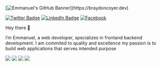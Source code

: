 [![Emmanuel's GitHub Banner](https://cdn.vox-cdn.com/thumbor/1XjouVnZmyYd12WYI261Sv_W-SM=/0x0:2040x1360/920x613/filters:focal(857x517:1183x843):format(webp)/cdn.vox-cdn.com/uploads/chorus_image/image/66663321/vpavic_191118_3800_0162.0.jpg)](https://braydoncoyer.dev)


[![Twitter Badge](https://img.shields.io/badge/Twitter-Profile-informational?style=flat&logo=twitter&logoColor=white&color=1CA2F1)](https://twitter.com/agengo2016)
[![LinkedIn Badge](https://img.shields.io/badge/LinkedIn-Profile-informational?style=flat&logo=linkedin&logoColor=white&color=0D76A8)](hhttps://www.linkedin.com/in/emmanuel-agyemang-6b8130215/)
[![Facebook](https://img.shields.io/badge/Facebook-Profile-informational?style=flat&logo=codepen&logoColor=white&color=black)](https://web.facebook.com/emmanuel.agyemang.9406417)





<p dir="auto">
Hey there 👋

I’m Emmanuel, a web developer, specializes in frontand backend development. I am commited to quality and excellence my passion is to build web applications that serves intended purpose
  </p>
  
  
  
  
[](https://img.shields.io/badge/Code-Node-informational?style=flat&logo=ionic&logoColor=white&color=4AB197)
![](https://img.shields.io/badge/Code-TypeScript-informational?style=flat&logo=ionic&logoColor=white&color=4AB197)
![](https://img.shields.io/badge/Code-React-informational?style=flat&logo=react&logoColor=white&color=4AB197)
![](https://img.shields.io/badge/Style-Sass-informational?style=flat&logo=Sass&logoColor=white&color=4AB197)
![](https://img.shields.io/badge/Style-Tailwind-informational?style=flat&logo=Tailwind-CSS&logoColor=white&color=4AB197)




<!-- Pinned Repositories -- >

<a href="https://github.com/braydoncoyer/tailwindcss-v2-dark-mode-template">
  <img align="center" style="margin:1rem 0.5rem" src="https://github-readme-stats.vercel.app/api/pin/?username=emagwebsolutions&repo=codinggeeks&title_color=ffffff&text_color=c9cacc&icon_color=4AB197&bg_color=1A2B34" />
</a>

<br>

<a href="https://github.com/braydoncoyer/ng-limeade">
  <img align="center" style="margin:0.5rem" src="https://github-readme-stats.vercel.app/api/pin/?username=emagwebsolutions&repo=stbs&title_color=ffffff&text_color=c9cacc&icon_color=4AB197&bg_color=1A2B34" />
</a>

<a href="https://github.com/braydoncoyer/officeapi">
  <img align="center" style="margin:0.5rem" src="https://github-readme-stats.vercel.app/api/pin/?username=emagwebsolutions&repo=unakreations&title_color=ffffff&text_color=c9cacc&icon_color=4AB197&bg_color=1A2B34" />
</a>





<!-- GitHub Stats -- >

<a href="https://github.com/braydoncoyer">
  <img align="center" style="margin:0.5rem" src="https://github-readme-stats.vercel.app/api/top-langs/?username=emagwebsolutions&hide=html,css&title_color=ffffff&text_color=c9cacc&icon_color=4AB197&bg_color=1A2B34" />
</a>

<a href="https://github.com/braydoncoyer">
  <img align="center" style="margin:0.5rem" src="https://github-readme-stats.vercel.app/api?username=emagwebsolutions&show_icons=true&line_height=27&count_private=true&title_color=ffffff&text_color=c9cacc&icon_color=4AB097&bg_color=1A2B34" alt="Braydon's GitHub Stats" />
</a>











